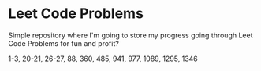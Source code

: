 # Leet Code Problems

Simple repository where I'm going to store my progress going through Leet Code Problems for fun and profit?

1-3, 20-21, 26-27, 88, 360, 485, 941, 977, 1089, 1295, 1346

